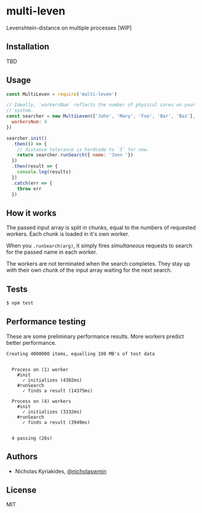 # multi-leven
Levenshtein-distance on multiple processes [WIP]

## Installation

TBD

## Usage

```javascript
const MultiLeven = require('multi-leven')

// Ideally, `workersNum` reflects the number of physical cores on your
// system.
const searcher = new MultiLeven(['John', 'Mary', 'Foo', 'Bar', 'Baz'], {
  workersNum: 4
})

searcher.init()
  .then(() => {
    // distance tolerance is hardcode to `3` for now.
    return searcher.runSearch({ name: 'Jonn '})
  })
  .then(result => {
    console.log(results)
  })
  .catch(err => {
    throw err
  })
```

## How it works

The passed input array is split in chunks, equal to the numbers of requested
workers. Each chunk is loaded in it's own worker.

When you `.runSearch(arg)`, it simply fires *simultaneous* requests to search
for the passed name in each worker.

The workers are not terminated when the search completes. They stay up
with their own chunk of the input array waiting for the next search.

## Tests

```bash
$ npm test
```

## Performance testing

These are some preliminary performance results. More workers predict
better performance.

```
Creating 4000000 items, equalling 198 MB's of test data


  Process on (1) worker
    #init
      ✓ initializes (4302ms)
    #runSearch
      ✓ finds a result (14375ms)

  Process on (4) workers
    #init
      ✓ initializes (3332ms)
    #runSearch
      ✓ finds a result (3949ms)


  4 passing (26s)
```


## Authors

- Nicholas Kyriakides, [@nicholaswmin][nicholaswmin]

## License

MIT

[nicholaswmin]: https://github.com/nicholaswmin
